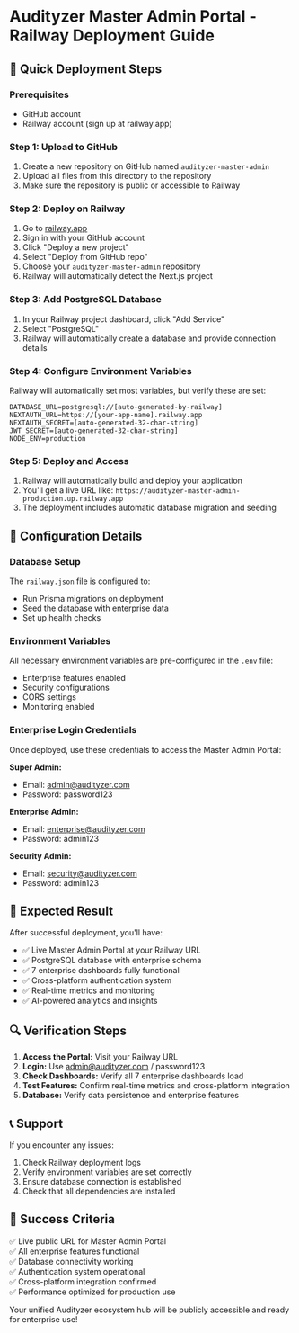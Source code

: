 # Audityzer Master Admin Portal - Railway Deployment Guide

## 🚀 Quick Deployment Steps

### Prerequisites
- GitHub account
- Railway account (sign up at railway.app)

### Step 1: Upload to GitHub
1. Create a new repository on GitHub named `audityzer-master-admin`
2. Upload all files from this directory to the repository
3. Make sure the repository is public or accessible to Railway

### Step 2: Deploy on Railway
1. Go to [railway.app](https://railway.app)
2. Sign in with your GitHub account
3. Click "Deploy a new project"
4. Select "Deploy from GitHub repo"
5. Choose your `audityzer-master-admin` repository
6. Railway will automatically detect the Next.js project

### Step 3: Add PostgreSQL Database
1. In your Railway project dashboard, click "Add Service"
2. Select "PostgreSQL"
3. Railway will automatically create a database and provide connection details

### Step 4: Configure Environment Variables
Railway will automatically set most variables, but verify these are set:

```
DATABASE_URL=postgresql://[auto-generated-by-railway]
NEXTAUTH_URL=https://[your-app-name].railway.app
NEXTAUTH_SECRET=[auto-generated-32-char-string]
JWT_SECRET=[auto-generated-32-char-string]
NODE_ENV=production
```

### Step 5: Deploy and Access
1. Railway will automatically build and deploy your application
2. You'll get a live URL like: `https://audityzer-master-admin-production.up.railway.app`
3. The deployment includes automatic database migration and seeding

## 🔧 Configuration Details

### Database Setup
The `railway.json` file is configured to:
- Run Prisma migrations on deployment
- Seed the database with enterprise data
- Set up health checks

### Environment Variables
All necessary environment variables are pre-configured in the `.env` file:
- Enterprise features enabled
- Security configurations
- CORS settings
- Monitoring enabled

### Enterprise Login Credentials
Once deployed, use these credentials to access the Master Admin Portal:

**Super Admin:**
- Email: admin@audityzer.com
- Password: password123

**Enterprise Admin:**
- Email: enterprise@audityzer.com  
- Password: admin123

**Security Admin:**
- Email: security@audityzer.com
- Password: admin123

## 🎯 Expected Result

After successful deployment, you'll have:
- ✅ Live Master Admin Portal at your Railway URL
- ✅ PostgreSQL database with enterprise schema
- ✅ 7 enterprise dashboards fully functional
- ✅ Cross-platform authentication system
- ✅ Real-time metrics and monitoring
- ✅ AI-powered analytics and insights

## 🔍 Verification Steps

1. **Access the Portal:** Visit your Railway URL
2. **Login:** Use admin@audityzer.com / password123
3. **Check Dashboards:** Verify all 7 enterprise dashboards load
4. **Test Features:** Confirm real-time metrics and cross-platform integration
5. **Database:** Verify data persistence and enterprise features

## 📞 Support

If you encounter any issues:
1. Check Railway deployment logs
2. Verify environment variables are set correctly
3. Ensure database connection is established
4. Check that all dependencies are installed

## 🎉 Success Criteria

✅ Live public URL for Master Admin Portal  
✅ All enterprise features functional  
✅ Database connectivity working  
✅ Authentication system operational  
✅ Cross-platform integration confirmed  
✅ Performance optimized for production use

Your unified Audityzer ecosystem hub will be publicly accessible and ready for enterprise use!
